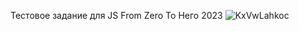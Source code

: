 Тестовое задание для JS From Zero То Него 2023
![KxVwLahkoc](https://user-images.githubusercontent.com/55638191/212896440-758e286f-a7aa-4a8f-a893-23d5e2938db0.gif)

